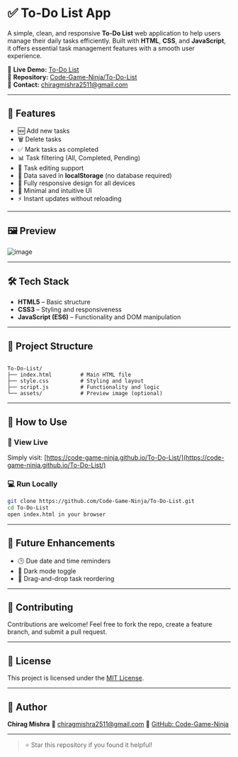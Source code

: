 # ✅ To-Do List App

A simple, clean, and responsive **To-Do List** web application to help users manage their daily tasks efficiently. Built with **HTML**, **CSS**, and **JavaScript**, it offers essential task management features with a smooth user experience.

🔗 **Live Demo:** [To-Do List](https://code-game-ninja.github.io/To-Do-List/)  
📁 **Repository:** [Code-Game-Ninja/To-Do-List](https://github.com/Code-Game-Ninja/To-Do-List)  
📧 **Contact:** chiragmishra2511@gmail.com

---

## 🌟 Features

- 🆕 Add new tasks  
- 🗑️ Delete tasks  
- ✅ Mark tasks as completed
- 📊 Task filtering (All, Completed, Pending)
- 📝 Task editing support
- 💾 Data saved in **localStorage** (no database required)  
- 📱 Fully responsive design for all devices  
- 🌈 Minimal and intuitive UI  
- ⚡ Instant updates without reloading

---

## 🖼️ Preview

![image](https://github.com/user-attachments/assets/8fe4c033-f2a7-4730-b397-434562c195a1)


---

## 🛠️ Tech Stack

- **HTML5** – Basic structure
- **CSS3** – Styling and responsiveness
- **JavaScript (ES6)** – Functionality and DOM manipulation

---

## 📁 Project Structure

```

To-Do-List/
├── index.html         # Main HTML file
├── style.css          # Styling and layout
├── script.js          # Functionality and logic
└── assets/            # Preview image (optional)

````

---

## 🚀 How to Use

### 🔗 View Live
Simply visit: [https://code-game-ninja.github.io/To-Do-List/](https://code-game-ninja.github.io/To-Do-List/)

### 💻 Run Locally

```bash
git clone https://github.com/Code-Game-Ninja/To-Do-List.git
cd To-Do-List
open index.html in your browser
````

---

## 🔮 Future Enhancements

* 🕒 Due date and time reminders
* 🌙 Dark mode toggle
* 🔁 Drag-and-drop task reordering

---

## 🙌 Contributing

Contributions are welcome!
Feel free to fork the repo, create a feature branch, and submit a pull request.

---

## 📄 License

This project is licensed under the [MIT License](LICENSE).

---

## 👤 Author

**Chirag Mishra**
📧 [chiragmishra2511@gmail.com](mailto:chiragmishra2511@gmail.com)
🔗 [GitHub: Code-Game-Ninja](https://github.com/Code-Game-Ninja)

---

> ⭐ Star this repository if you found it helpful!


